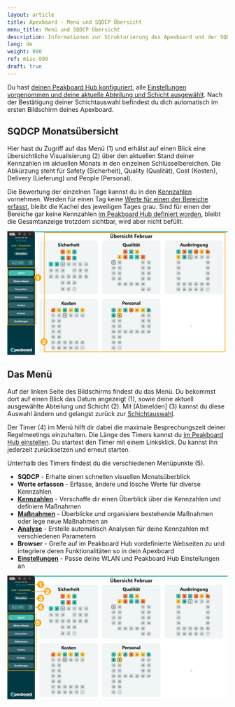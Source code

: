 ```yaml
---
layout: article
title: Apexboard - Menü und SQDCP Übersicht
menu_title: Menü und SQDCP Übersicht
description: Informationen zur Strukturierung des Apexboard und der SQDCP Monatsübersicht
lang: de
weight: 990
ref: misc-990
draft: true
---
```


Du hast [deinen Peakboard Hub konfiguriert](/apexboard/de-apexboard-peakboard-hub.html), alle [Einstellungen vorgenommen und deine aktuelle Abteilung und Schicht ausgewählt](/apexboard/de-apexboard-settings.html). Nach der Bestätigung deiner Schichtauswahl befindest du dich automatisch im ersten Bildschirm deines Apexboard.

## SQDCP Monatsübersicht

Hier hast du Zugriff auf das Menü (1) und erhälst auf einen Blick eine übersichtliche Visualisierung (2) über den aktuellen Stand deiner Kennzahlen im aktuellen Monats in den einzelnen Schlüsselbereichen.
Die Abkürzung steht für Safety (Sicherheit), Quality (Qualität), Cost (Kosten), Delivery (Lieferung) und People (Personal).

Die Bewertung der einzelnen Tage kannst du in den [Kennzahlen](/apexboard/de-apexboard-keyfigures.html) vornehmen.
Werden für einen Tag keine [Werte für einen der Bereiche erfasst](/apexboard/de-apexboard-capture.html), bleibt die Kachel des jeweiligen Tages grau.
Sind für einen der Bereiche gar keine Kennzahlen [im Peakboard Hub definiert worden](/apexboard/de-apexboard-peakboard-hub.html), bleibt die Gesamtanzeige trotzdem sichtbar, wird aber nicht befüllt.

![Überblick SQDCP](/assets/images/apexboard/capture/de_apexboard-capture-01.png)

## Das Menü

Auf der linken Seite des Bildschirms findest du das Menü. Du bekommst dort auf einen Blick das Datum angezeigt (1), sowie deine aktuell ausgewählte Abteilung und Schicht (2). Mit [Abmelden] (3) kannst du diese Auswahl ändern und gelangst zurück zur [Schichtauswahl](/apexboard/de-apexboard-settings.html).

Der Timer (4) im Menü hilft dir dabei die maximale Besprechungszeit deiner Regelmeetings einzuhalten. Die Länge des Timers kannst du [im Peakboard Hub einstellen](/apexboard/de-apexboard-peakboard-hub.html). Du startest den Timer mit einem Linksklick. Du kannst ihn jederzeit zurücksetzen und erneut starten.

Unterhalb des Timers findest du die verschiedenen Menüpunkte (5).

* **SQDCP** - Erhalte einen schnellen visuellen Monatsüberblick
* **Werte erfassen** - Erfasse, ändere und lösche Werte für diverse Kennzahlen
* [**Kennzahlen**](/apexboard/de-apexboard-keyfigures.html) - Verschaffe dir einen Überblick über die Kennzahlen und definiere Maßnahmen
* [**Maßnahmen**](/apexboard/de-apexboard-measures.html) - Überblicke und organisiere bestehende Maßnahmen oder lege neue Maßnahmen an
* [**Analyse**](/apexboard/de-apexboard-analysis.html) - Erstelle automatisch Analysen für deine Kennzahlen mit verschiedenen Parametern
* **Browser** - Greife auf im Peakboard Hub vordefinierte Webseiten zu und integriere deren Funktionalitäten so in dein Apexboard
* [**Einstellungen**](/apexboard/de-apexboard-settings.html) - Passe deine WLAN und Peakboard Hub Einstellungen an

![Das Menü](/assets/images/apexboard/capture/de_apexboard-capture-02.png)
